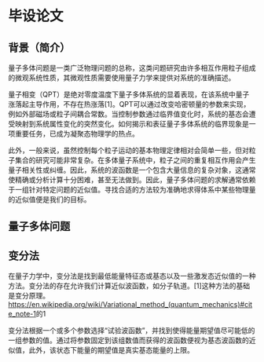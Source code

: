 # 毕设论文

## 背景（简介）

量子多体问题是一类广泛物理问题的总称，这类问题研究由许多相互作用粒子组成的微观系统性质，其微观性质需要使用量子力学来提供对系统的准确描述。

量子相变（QPT）是绝对零度温度下量子多体系统的显着表现，在该系统中量子涨落起主导作用，不存在热涨落[1]。QPT可以通过改变哈密顿量的参数来实现，例如外部磁场或粒子间耦合常数。当控制参数通过临界值变化时，系统的基态会遭受映射到系统属性变化的突然变化。如何揭示和表征量子多体系统的临界现象是一项重要任务，已成为凝聚态物理学的热点。

此外，一般来说，虽然控制每个粒子运动的基本物理定律相对会简单一些，但对粒子集合的研究可能非常复杂。在多体量子系统中，粒子之间的重复相互作用会产生量子相关性或纠缠。因此，系统的波函数是一个包含大量信息的复杂对象，这通常使精确或分析计算十分困难，甚至无法做到。因此，量子多体问题的求解通常依赖于一组针对特定问题的近似值。寻找合适的方法较为准确地求得体系中某些物理量的近似值便是我们的目标。

## 量子多体问题

## 变分法

在量子力学中，变分法是找到最低能量特征态或基态以及一些激发态近似值的一种方法。变分法的存在允许我们计算近似波函数，如分子轨道。[1]这种方法的基础是变分原理。<https://en.wikipedia.org/wiki/Variational_method_(quantum_mechanics)#cite_note-1>的1

变分法根据一个或多个参数选择“试验波函数”，并找到使得能量期望值尽可能低的一组参数的值。通过将参数固定到该组数值而获得的波函数便视为基态波函数的近似值，此外，该状态下能量的期望值是真实基态能量的上限。
